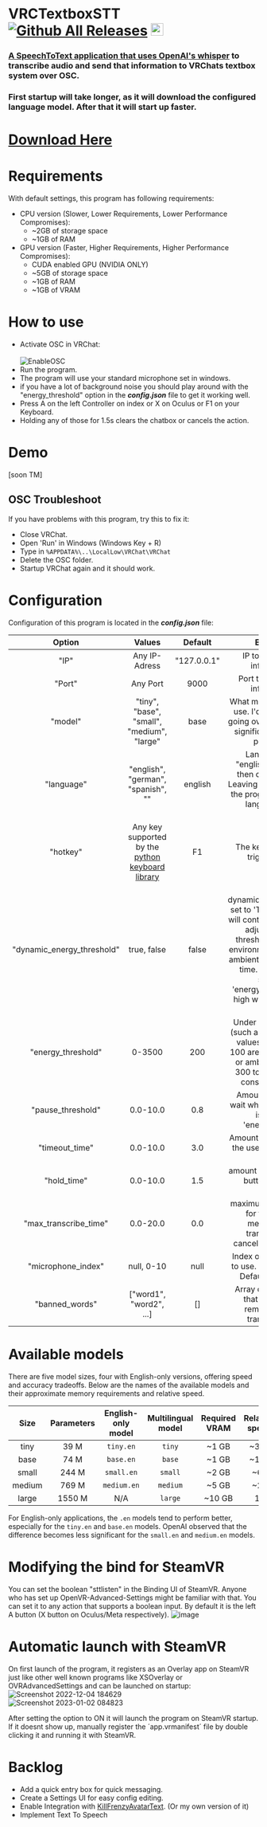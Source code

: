 # VRCTextboxSTT [![Github All Releases](https://img.shields.io/github/downloads/i5ucc/VRCTextboxSTT/total.svg)](https://github.com/I5UCC/VRCTextboxSTT/releases/latest) <a href='https://ko-fi.com/i5ucc' target='_blank'><img height='35' style='border:0px;height:25px;' src='https://az743702.vo.msecnd.net/cdn/kofi3.png?v=0' border='0' alt='Buy Me a Coffee at ko-fi.com' />
### A SpeechToText application that uses [OpenAI's whisper](https://github.com/openai/whisper) to transcribe audio and send that information to VRChats textbox system over OSC.

### First startup will take longer, as it will download the configured language model. After that it will start up faster. <br>

# [Download Here](https://github.com/I5UCC/VRCTextboxSTT/releases/latest)

# Requirements
With default settings, this program has following requirements:

- CPU version (Slower, Lower Requirements, Lower Performance Compromises): <br>
  - ~2GB of storage space <br>
  - ~1GB of RAM<br>
- GPU version (Faster, Higher Requirements, Higher Performance Compromises): <br>
  - CUDA enabled GPU (NVIDIA ONLY) <br>
  - ~5GB of storage space <br>
  - ~1GB of RAM<br>
  - ~1GB of VRAM<br>

# How to use
- Activate OSC in VRChat: <br/><br/>
![EnableOSC](https://user-images.githubusercontent.com/43730681/172059335-db3fd6f9-86ae-4f6a-9542-2a74f47ff826.gif)
- Run the program.
- The program will use your standard microphone set in windows.
- if you have a lot of background noise you should play around with the "energy_threshold" option in the ***config.json*** file to get it working well.
- Press A on the left Controller on index or X on Oculus or F1 on your Keyboard.
- Holding any of those for 1.5s clears the chatbox or cancels the action.

# Demo

[soon TM]

## OSC Troubleshoot

If you have problems with this program, try this to fix it:
- Close VRChat.
- Open 'Run' in Windows (Windows Key + R)
- Type in `%APPDATA%\..\LocalLow\VRChat\VRChat`
- Delete the OSC folder.
- Startup VRChat again and it should work.

# Configuration
Configuration of this program is located in the ***config.json*** file:

| Option | Values | Default | Explanation |
|:------:|:------:|:-------:|:-----------:|
| "IP" | Any IP-Adress | "127.0.0.1" | IP to send the OSC information to. |
| "Port" | Any Port | 9000 | Port to send the OSC information to. |
| "model" | "tiny", "base", "small", "medium", "large" | base | What model of whisper to use. I'd recommend not going over "base" as it will significantly impact the performance |
| "language" | "english", "german", "spanish", "" | english | Language to use, "english" will be faster then other languages. Leaving it empty "", will let the program decide what language you are speaking. |
| "hotkey" | Any key supported by the [python keyboard library](https://github.com/boppreh/keyboard) | F1 | The key that is used to trigger listening. |
| "dynamic_energy_threshold" | true, false | false | With dynamic_energy_threshold set to 'True', the program will continuously try to re-adjust the energy threshold to match the environment based on the ambient noise level at that time. I'd recommend setting the 'energy_threshold' value high when enabling this setting. |
| "energy_threshold" | 0-3500 | 200 | Under 'ideal' conditions (such as in a quiet room), values between 0 and 100 are considered silent or ambient, and values 300 to about 3500 are considered speech. |
| "pause_threshold" | 0.0-10.0 | 0.8 | Amount of seconds to wait when current energy is under the 'energy_threshold' |
| "timeout_time" | 0.0-10.0 | 3.0 | Amount of time to wait for the user to speak before timeout |
| "hold_time" | 0.0-10.0 | 1.5 | amount of time to hold the button to clear the Textbox |
| "max_transcribe_time" | 0.0-20.0 | 0.0 | maximum amount of time for transcribing a message before transcribing gets cancelled. 0.0 is infinite |
| "microphone_index" | null, 0-10 | null | Index of the microphone to use. null is the System Default mircophone. |
| "banned_words" | ["word1", "word2", ...] | [] | Array of banned words that are gonna get removed from the transcribed text. |

# Available models

There are five model sizes, four with English-only versions, offering speed and accuracy tradeoffs. Below are the names of the available models and their approximate memory requirements and relative speed. 


|  Size  | Parameters | English-only model | Multilingual model | Required VRAM | Relative speed |
|:------:|:----------:|:------------------:|:------------------:|:-------------:|:--------------:|
|  tiny  |    39 M    |     `tiny.en`      |       `tiny`       |     ~1 GB     |      ~32x      |
|  base  |    74 M    |     `base.en`      |       `base`       |     ~1 GB     |      ~16x      |
| small  |   244 M    |     `small.en`     |      `small`       |     ~2 GB     |      ~6x       |
| medium |   769 M    |    `medium.en`     |      `medium`      |     ~5 GB     |      ~2x       |
| large  |   1550 M   |        N/A         |      `large`       |    ~10 GB     |       1x       |

For English-only applications, the `.en` models tend to perform better, especially for the `tiny.en` and `base.en` models. OpenAI observed that the difference becomes less significant for the `small.en` and `medium.en` models.

# Modifying the bind for SteamVR
You can set the boolean "sttlisten" in the Binding UI of SteamVR. Anyone who has set up OpenVR-Advanced-Settings might be familiar with that.
You can set it to any action that supports a boolean input. By default it is the left A button (X button on Oculus/Meta respectively).
![image](https://user-images.githubusercontent.com/43730681/210201138-d60d0936-22e5-4845-bbc1-4d1b0c412c43.png)

# Automatic launch with SteamVR
On first launch of the program, it registers as an Overlay app on SteamVR just like other well known programs like XSOverlay or OVRAdvancedSettings and can be launched on startup:
![Screenshot 2022-12-04 184629](https://user-images.githubusercontent.com/43730681/205506892-0927ed45-69c6-480f-b4b3-bc02d89c151e.png) <br>
![Screenshot 2023-01-02 084823](https://user-images.githubusercontent.com/43730681/210209107-746196dd-7e19-47c4-a668-221824d44a4e.png)

After setting the option to ON it will launch the program on SteamVR startup.
If it doesnt show up, manually register the ´app.vrmanifest´ file by double clicking it and running it with SteamVR.

# Backlog
- Add a quick entry box for quick messaging.
- Create a Settings UI for easy config editing.
- Enable Integration with [KillFrenzyAvatarText](https://github.com/killfrenzy96/KillFrenzyAvatarText). (Or my own version of it)
- Implement Text To Speech 
